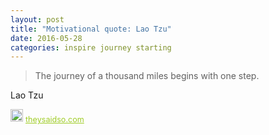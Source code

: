```yaml
---
layout: post
title: "Motivational quote: Lao Tzu"
date: 2016-05-28
categories: inspire journey starting
---
```

> The journey of a thousand miles begins with one step.

Lao Tzu

<span style="z-index:50;font-size:0.9em;"><img src="https://theysaidso.com/branding/theysaidso.png" height="20" width="20" alt="theysaidso.com"/><a href="https://theysaidso.com" title="Powered by quotes from theysaidso.com" style="color: #9fcc25; margin-left: 4px; vertical-align: middle;">theysaidso.com</a></span>
